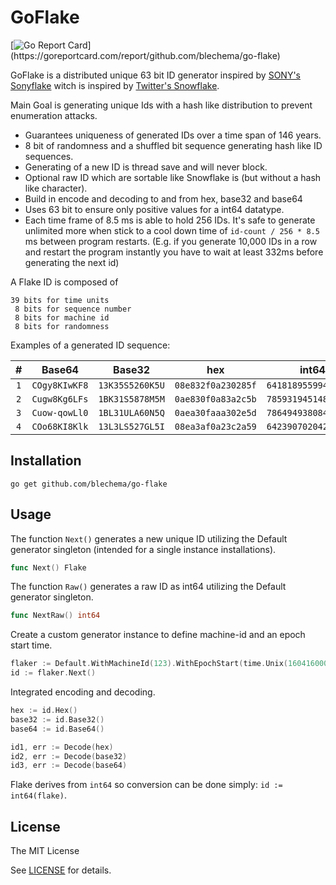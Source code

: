 GoFlake
=========

[![Go Report Card](https://goreportcard.com/badge/github.com/blechema/go-flake?)](https://goreportcard.com/report/github.com/blechema/go-flake)

GoFlake is a distributed unique 63 bit ID generator inspired by [SONY's Sonyflake](https://github.com/sony/sonyflake) witch is inspired by [Twitter's Snowflake](https://blog.twitter.com/2010/announcing-snowflake).  

Main Goal is generating unique Ids with a hash like distribution to prevent enumeration attacks.

* Guarantees uniqueness of generated IDs over a time span of 146 years.
* 8 bit of randomness and a shuffled bit sequence generating hash like ID sequences.
* Generating of a new ID is thread save and will never block.
* Optional raw ID which are sortable like Snowflake is (but without a hash like character).
* Build in encode and decoding to and from hex, base32 and base64
* Uses 63 bit to ensure only positive values for a int64 datatype.
* Each time frame of 8.5 ms is able to hold 256 IDs. It's safe to generate unlimited more when 
stick to a cool down time of `id-count / 256 * 8.5` ms between program restarts. 
(E.g. if you generate 10,000 IDs in a row and restart the program instantly you have to wait 
at least 332ms before generating the next id)

A Flake ID is composed of

    39 bits for time units
     8 bits for sequence number
     8 bits for machine id
     8 bits for randomness

Examples of a generated ID sequence:

|  #  | Base64        | Base32          | hex                | int64                |
|:---:|:-------------:|:---------------:|:------------------:|:--------------------:|
| `1` | `COgy8KIwKF8` | `13K35S5260K5U` | `08e832f0a230285f` | `641818955994900575` |
| `2` | `Cugw8Kg6LFs` | `1BK31S5878M5M` | `0ae830f0a83a2c5b` | `785931945148820571` |
| `3` | `Cuow-qowLl0` | `1BL31ULA60N5Q` | `0aea30faaa302e5d` | `786494938084814429` |
| `4` | `COo68KI8Klk` | `13L3LS527GL5I` | `08ea3af0a23c2a59` | `642390702042131033` |

Installation
------------

```
go get github.com/blechema/go-flake
```

Usage
-----

The function `Next()` generates a new unique ID utilizing the Default generator singleton (intended for a single instance installations).

```go
func Next() Flake
```

The function `Raw()` generates a raw ID as int64 utilizing the Default generator singleton.

```go
func NextRaw() int64
```

Create a custom generator instance to define machine-id and an epoch start time.

```go
flaker := Default.WithMachineId(123).WithEpochStart(time.Unix(1604160000, 0))
id := flaker.Next()
```

Integrated encoding and decoding.

```go
hex := id.Hex()
base32 := id.Base32()
base64 := id.Base64()

id1, err := Decode(hex)
id2, err := Decode(base32)
id3, err := Decode(base64)
```

Flake derives from `int64` so conversion can be done simply: `id := int64(flake)`.

License
-------

The MIT License

See [LICENSE](https://github.com/blechema/go-flake/main/LICENSE) for details. 

